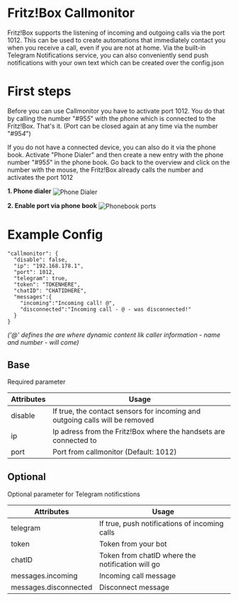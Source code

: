 # Fritz!Box Callmonitor

Fritz!Box supports the listening of incoming and outgoing calls via the port 1012. This can be used to create automations that immediately contact you when you receive a call, even if you are not at home. Via the built-in Telegram Notifications service, you can also conveniently send push notifications with your own text which can be created over the config.json

# First steps

Before you can use Callmonitor you have to activate port 1012. You do that by calling the number "#95*5*" with the phone which is connected to the Fritz!Box. That's it. (Port can be closed again at any time via the number "#95*4*")

If you do not have a connected device, you can also do it via the phone book. Activate "Phone Dialer" and then create a new entry with the phone number "#95*5*" in the phone book. Go back to the overview and click on the number with the mouse, the Fritz!Box already calls the number and activates the port 1012

**1. Phone dialer**
<img src="https://github.com/SeydX/homebridge-fritz-platform/blob/master/docs/images/dialer.png" align="center" alt="Phone Dialer">


**2. Enable port via phone book**
<img src="https://github.com/SeydX/homebridge-fritz-platform/blob/master/docs/images/ports_callmonitor.png" align="center" alt="Phonebook ports">


# Example Config

```
"callmonitor": {
  "disable": false,
  "ip": "192.168.178.1",
  "port": 1012,
  "telegram": true,
  "token": "TOKENHERE",
  "chatID": "CHATIDHERE",
  "messages":{
    "incoming":"Incoming call! @",
    "disconnected":"Incoming call - @ - was disconnected!"
  }
}
```
_('@' defines the are where dynamic content lik caller information - name and number - will come)_

## Base
Required parameter

| Attributes | Usage |
|------------|-------|
| disable | If true, the contact sensors for incoming and outgoing calls will be removed |
| ip | Ip adress from the Fritz!Box where the handsets are connected to |
| port | Port from callmonitor (Default: 1012) |

## Optional
Optional parameter for Telegram notificstions

| Attributes | Usage |
|------------|-------|
| telegram | If true, push notifications of incoming calls |
| token | Token from your bot |
| chatID | Token from chatID where the notification will go |
| messages.incoming | Incoming call message |
| messages.disconnected | Disconnect message |
